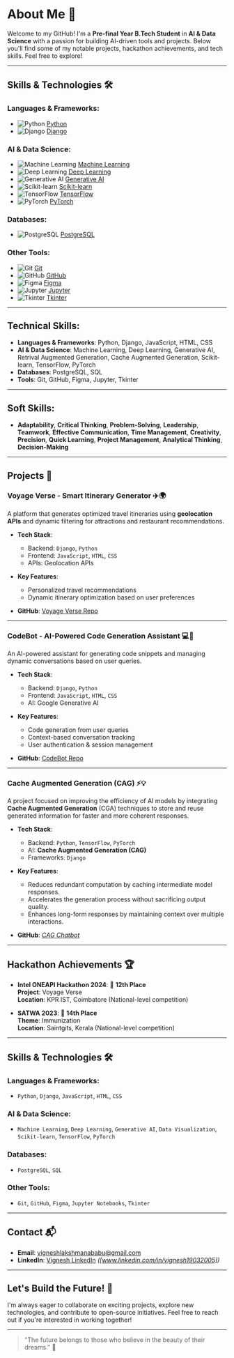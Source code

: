 # About Me 🚀

Welcome to my GitHub! I'm a **Pre-final Year B.Tech Student** in **AI & Data Science** with a passion for building AI-driven tools and projects. Below you'll find some of my notable projects, hackathon achievements, and tech skills. Feel free to explore!

---

## Skills & Technologies 🛠️

### **Languages & Frameworks**:
- ![Python](https://img.shields.io/badge/Python-3776AB?style=flat&logo=python&logoColor=white) [Python](https://www.python.org/)
- ![Django](https://img.shields.io/badge/Django-092E20?style=flat&logo=django&logoColor=white) [Django](https://www.djangoproject.com/)

### **AI & Data Science**:
- ![Machine Learning](https://img.shields.io/badge/Machine_Learning-F7DF1E?style=flat&logo=python&logoColor=black) [Machine Learning](https://scikit-learn.org/stable/supervised_learning.html)
- ![Deep Learning](https://img.shields.io/badge/Deep_Learning-FF6F00?style=flat&logo=tensorflow&logoColor=white) [Deep Learning](https://www.tensorflow.org/)
- ![Generative AI](https://img.shields.io/badge/Generative_AI-000000?style=flat&logo=github&logoColor=white) [Generative AI](https://www.sas.com/en_us/insights/analytics/generative-ai.html)
- ![Scikit-learn](https://img.shields.io/badge/Scikit--learn-F7931E?style=flat&logo=scikit-learn&logoColor=white) [Scikit-learn](https://scikit-learn.org/)
- ![TensorFlow](https://img.shields.io/badge/TensorFlow-FF6F00?style=flat&logo=tensorflow&logoColor=white) [TensorFlow](https://www.tensorflow.org/)
- ![PyTorch](https://img.shields.io/badge/PyTorch-EE4C2C?style=flat&logo=pytorch&logoColor=white) [PyTorch](https://pytorch.org/)

### **Databases**:
- ![PostgreSQL](https://img.shields.io/badge/PostgreSQL-336791?style=flat&logo=postgresql&logoColor=white) [PostgreSQL](https://www.postgresql.org/)

### **Other Tools**:
- ![Git](https://img.shields.io/badge/Git-F05032?style=flat&logo=git&logoColor=white) [Git](https://git-scm.com/)
- ![GitHub](https://img.shields.io/badge/GitHub-181717?style=flat&logo=github&logoColor=white) [GitHub](https://github.com/)
- ![Figma](https://img.shields.io/badge/Figma-F24E1E?style=flat&logo=figma&logoColor=white) [Figma](https://www.figma.com/)
- ![Jupyter](https://img.shields.io/badge/Jupyter-F37626?style=flat&logo=jupyter&logoColor=white) [Jupyter](https://jupyter.org/)
- ![Tkinter](https://img.shields.io/badge/Tkinter-00A6A6?style=flat&logo=tkinter&logoColor=white) [Tkinter](https://wiki.python.org/moin/TkInter)

---

## Technical Skills:
- **Languages & Frameworks**: Python, Django, JavaScript, HTML, CSS
- **AI & Data Science**: Machine Learning, Deep Learning, Generative AI, Retrival Augmented Generation, Cache Augmented Generation, Scikit-learn, TensorFlow, PyTorch
- **Databases**: PostgreSQL, SQL
- **Tools**: Git, GitHub, Figma, Jupyter, Tkinter

---

## Soft Skills:
- **Adaptability**, **Critical Thinking**, **Problem-Solving**, **Leadership**, **Teamwork**, **Effective Communication**, **Time Management**, **Creativity**, **Precision**, **Quick Learning**, **Project Management**, **Analytical Thinking**, **Decision-Making**

---

## Projects 🔧

### **Voyage Verse - Smart Itinerary Generator** ✈️🌍
A platform that generates optimized travel itineraries using **geolocation APIs** and dynamic filtering for attractions and restaurant recommendations.

- **Tech Stack**: 
  - Backend: `Django`, `Python`
  - Frontend: `JavaScript`, `HTML`, `CSS`
  - APIs: Geolocation APIs
  
- **Key Features**:
  - Personalized travel recommendations
  - Dynamic itinerary optimization based on user preferences

- **GitHub**: [Voyage Verse Repo](https://github.com/vignesh19032005/Voyage_Verse-GDG)

---

### **CodeBot - AI-Powered Code Generation Assistant** 💻🤖
An AI-powered assistant for generating code snippets and managing dynamic conversations based on user queries.

- **Tech Stack**: 
  - Backend: `Django`, `Python`
  - Frontend: `JavaScript`, `HTML`, `CSS`
  - AI: Google Generative AI
  
- **Key Features**:
  - Code generation from user queries
  - Context-based conversation tracking
  - User authentication & session management

- **GitHub**: [CodeBot Repo](https://github.com/vignesh19032005/CodeBot)

---
### **Cache Augmented Generation (CAG)** ⚡💡
A project focused on improving the efficiency of AI models by integrating **Cache Augmented Generation** (CGA) techniques to store and reuse generated information for faster and more coherent responses. 

- **Tech Stack**: 
  - Backend: `Python`, `TensorFlow`, `PyTorch`
  - AI: **Cache Augmented Generation (CAG)**
  - Frameworks: `Django`
  
- **Key Features**:
  - Reduces redundant computation by caching intermediate model responses.
  - Accelerates the generation process without sacrificing output quality.
  - Enhances long-form responses by maintaining context over multiple interactions.

- **GitHub**: *[CAG Chatbot](https://github.com/vignesh19032005/CAG-Chatbot)*
---

## Hackathon Achievements 🏆

- **Intel ONEAPI Hackathon 2024**: 🥉 **12th Place**  
  **Project**: Voyage Verse  
  **Location**: KPR IST, Coimbatore (National-level competition)

- **SATWA 2023**: 🥈 **14th Place**  
  **Theme**: Immunization  
  **Location**: Saintgits, Kerala (National-level competition)

---

## Skills & Technologies 🛠️

### **Languages & Frameworks**:
- `Python`, `Django`, `JavaScript`, `HTML`, `CSS`
  
### **AI & Data Science**:
- `Machine Learning`, `Deep Learning`, `Generative AI`, `Data Visualization`, `Scikit-learn`, `TensorFlow`, `PyTorch`

### **Databases**:
- `PostgreSQL`, `SQL`

### **Other Tools**:
- `Git`, `GitHub`, `Figma`, `Jupyter Notebooks`, `Tkinter`

---

## Contact 📬

- **Email**: [vigneshlakshmanababu@gmail.com](mailto:vigneshlakshmanababu@gmail.com)
- **LinkedIn**: [Vignesh LinkedIn](#) *([www.linkedin.com/in/vignesh19032005])*
---

## Let's Build the Future! 🚀

I'm always eager to collaborate on exciting projects, explore new technologies, and contribute to open-source initiatives. Feel free to reach out if you're interested in working together!

---
> "The future belongs to those who believe in the beauty of their dreams." 🌟
